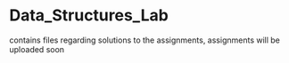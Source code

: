 # Data_Structures_Lab
contains files regarding solutions to the assignments,
assignments will be uploaded soon

